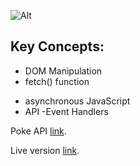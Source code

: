 ![Alt](https://www.rsvn.it/wp-content/uploads/2019/12/pikachu-logo-png-3.png "Title")

## Key Concepts:

* DOM Manipulation
* fetch() function
- asynchronous JavaScript
- API
-Event Handlers

Poke API [link](https://pokeapi.co/ "Title").

Live version [link](https://pokeapi.co/ "Title").
